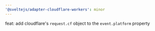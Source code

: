 ```yaml
---
'@sveltejs/adapter-cloudflare-workers': minor
---
```


feat: add cloudflare's `request.cf` object to the `event.platform` property
